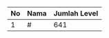 | No | Nama            | Jumlah Level |
|----|-----------------|--------------|
| 1  | #    |    641        |
